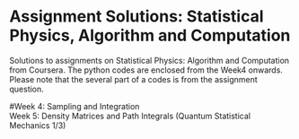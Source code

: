 # Assignment Solutions: Statistical Physics, Algorithm and Computation
Solutions to assignments on Statistical Physics: Algorithm and Computation from Coursera. The python codes are enclosed from the Week4 onwards. Please note that the several part of a codes is from the assignment question.  

#Week 4: Sampling and Integration \
Week 5: Density Matrices and Path Integrals (Quantum Statistical Mechanics 1/3)
